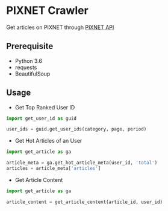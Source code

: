 # PIXNET Crawler

Get articles on PIXNET through [PIXNET API](https://developer.pixnet.pro/#!/)

## Prerequisite

- Python 3.6
- requests
- BeautifulSoup

## Usage

- Get Top Ranked User ID
```python
import get_user_id as guid

user_ids = guid.get_user_ids(category, page, period)
```

- Get Hot Articles of an User
```python
import get_article as ga

article_meta = ga.get_hot_article_meta(user_id, 'total')
articles = article_meta['articles']
```

- Get Article Content
```python
import get_article as ga

article_content = get_article_content(article_id, user_id)
```